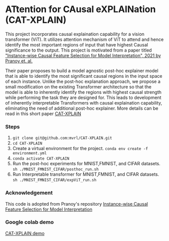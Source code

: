 # ATtention for CAusal eXPLAINation (CAT-XPLAIN)
This project incorporates causal explaination capability for a vision transformer (ViT). It utilizes attention mechanism of ViT to attend and hence identify the most important regions of input that have highest Causal significance to the output. This project is motivated from a paper titled ["Instance-wise Causal Feature Selection for Model Interpretation", 2021 by Pranoy et. al.](https://openaccess.thecvf.com/content/CVPR2021W/CiV/papers/Panda_Instance-Wise_Causal_Feature_Selection_for_Model_Interpretation_CVPRW_2021_paper.pdf) 

Their paper proposes to build a model agnostic post-hoc explainer model that is able to identify the most significant causal regions in the input space of each instance. Unlike the post-hoc explanation approach, we propose a small modification on the existing Transformer architecture so that the model is able to inherently identify the regions with highest causal strength while performing the task they are designed for. This leads to development of inherently interpretable Transformers with causal explaination capability, eliminating the need of additional post-hoc explainer. More details can be read in this short paper [CAT-XPLAIN](https://arxiv.org/abs/2206.14841)


### Steps

1. `git clone git@github.com:mvrl/CAT-XPLAIN.git`
2. `cd CAT-XPLAIN`
3. Create a virtual environment for the project.
    `conda env create -f environment.yml`
4.  `conda activate CAT-XPLAIN`
5. Run the post-hoc experiments for MNIST,FMNIST, and CIFAR datasets.\
    `sh ./MNIST_FMNIST_CIFAR/posthoc_run.sh`
6. Run Interpretable transformer  for MNIST,FMNIST, and CIFAR datasets.\
    `sh ./MNIST_FMNIST_CIFAR/expViT_run.sh`


### Acknowledgement
This code is adopted from Pranoy's repository [Instance-wise Causal Feature Selection for Model Interpretation](https://github.com/pranoy-panda/Causal-Feature-Subset-Selection)

### Google colab demo
[CAT-XPLAIN demo](https://colab.research.google.com/drive/1tpzcLL1vX_mu0Pmc2Snz1ChqwX2acFXC?usp=sharing)
